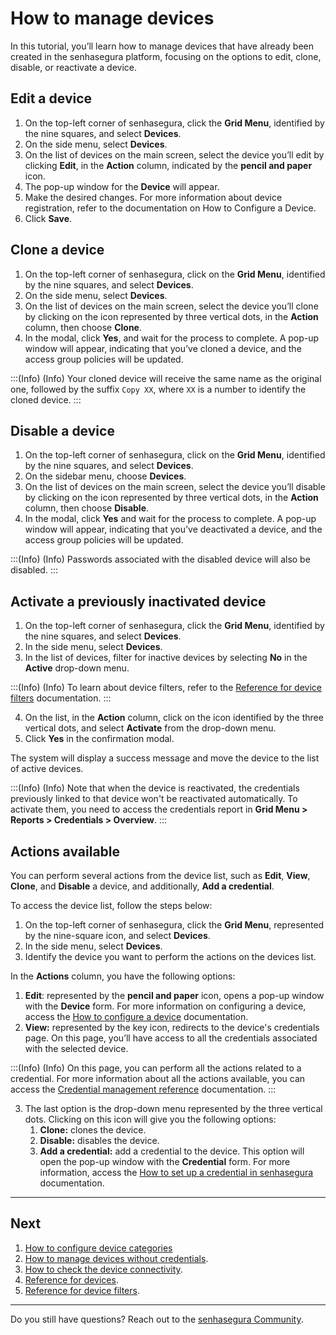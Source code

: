 # How to manage devices

In this tutorial, you’ll learn how to manage devices that have already been created in the senhasegura platform, focusing on the options to edit, clone, disable, or reactivate a device.

## Edit a device

1. On the top-left corner of senhasegura, click the **Grid Menu**, identified by the nine squares, and select **Devices**.
2. On the side menu, select **Devices**.
3. On the list of devices on the main screen, select the device you’ll edit by clicking **Edit**, in the **Action** column, indicated by the **pencil and paper** icon.
4. The pop-up window for the **Device** will appear.
5. Make the desired changes. For more information about device registration, refer to the documentation on How to Configure a Device.
6. Click **Save**.

## Clone a device

1. On the top-left corner of senhasegura, click on the **Grid Menu**, identified by the nine squares, and select **Devices**. 
2. On the side menu, select **Devices**. 
3. On the list of devices on the main screen, select the device you’ll clone by clicking on the icon represented by three vertical dots, in the **Action** column, then choose **Clone**. 
4. In the modal, click **Yes**, and wait for the process to complete. A pop-up window will appear, indicating that you’ve cloned a device, and the access group policies will be updated.

:::(Info) (Info)
Your cloned device will receive the same name as the original one, followed by the suffix  `Copy XX`,  where `XX` is a number to identify the cloned device. 
:::

## Disable a device

1. On the top-left corner of senhasegura, click on the **Grid Menu**, identified by the nine squares, and select **Devices**. 
2. On the sidebar menu, choose **Devices**. 
3. On the list of devices on the main screen, select the device you’ll disable by clicking on the icon represented by three vertical dots, in the **Action** column, then choose **Disable**. 
4. In the modal, click **Yes** and wait for the process to complete. A pop-up window will appear, indicating that you’ve deactivated a device, and the access group policies will be updated.

:::(Info) (Info)
Passwords associated with the disabled device will also be disabled.
:::

## Activate a previously inactivated device

1. On the top-left corner of senhasegura, click the **Grid Menu**, identified by the nine squares, and select **Devices**.
2. In the side menu, select **Devices**.
3. In the list of devices, filter for inactive devices by selecting **No** in the **Active** drop-down menu.

:::(Info) (Info)
To learn about device filters, refer to the [Reference for device filters](/v3-32/docs/pam-reference-for-device-filters) documentation.
:::

4. On the list, in the **Action** column, click on the icon identified by the three vertical dots, and select **Activate** from the drop-down menu.
5. Click **Yes** in the confirmation modal.

The system will display a success message and move the device to the list of active devices.

:::(Info) (Info)
Note that when the device is reactivated, the credentials previously linked to that device won't be reactivated automatically. To activate them, you need to access the credentials report in **Grid Menu > Reports > Credentials > Overview**.
:::

## Actions available
You can perform several actions from the device list, such as **Edit**, **View**, **Clone**, and **Disable** a device, and additionally, **Add a credential**.

To access the device list, follow the steps below:

1. On the top-left corner of senhasegura, click the **Grid Menu**, represented by the nine-square icon, and select **Devices**.
2. In the side menu, select **Devices**.
3. Identify the device you want to perform the actions on the devices list.

In the **Actions** column, you have the following options:

1. **Edit**: represented by the **pencil and paper** icon, opens a pop-up window with the **Device** form. For more information on configuring a device, access the [How to configure a device](https://docs.senhasegura.io/v3-32/docs/pam-devices-management) documentation.
2. **View:** represented by the key icon, redirects to the device's credentials page. On this page, you’ll have access to all the credentials associated with the selected device.

:::(Info) (Info)
On this page, you can perform all the actions related to a credential. For more information about all the actions available, you can access the [Credential management reference](https://docs.senhasegura.io/v3-32/docs/pam-credential-management-reference) documentation.
:::

3. The last option is the drop-down menu represented by the three vertical dots. Clicking on this icon will give you the following options:
    1. **Clone:** clones the device.
    2. **Disable:** disables the device.
    3. **Add a credential:** add a credential to the device. This option will open the pop-up window with the **Credential** form. For more information, access the [How to set up a credential in senhasegura](https://docs.senhasegura.io/v3-32/docs/en/pam-how-to-set-up-a-credential-in-senhasegura) documentation.

***

## Next
1. [How to configure device categories](/v3-32/docs/pam-how-to-configure-devices)
2. [How to manage devices without credentials](/v3-32/docs/pam-devices-without-credentials).
3. [How to check the device connectivity](/v3-32/docs/pam-devices-connectivity-test).
4. [Reference for devices](/v3-32/docs/pam-reference-for-devices).
5. [Reference for device filters](/v3-32/docs/pam-reference-for-device-filters).

***

Do you still have questions? Reach out to the [senhasegura Community](https://community.senhasegura.io/).
